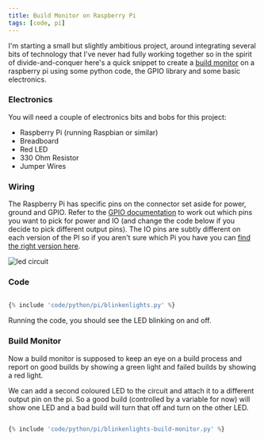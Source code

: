```yaml
---
title: Build Monitor on Raspberry Pi
tags: [code, pi]
---
```


I'm starting a small but slightly ambitious project, around integrating several bits of
technology that I've never had fully working together so in the spirit of divide-and-conquer
here's a quick snippet to create a <a href="https://en.wikipedia.org/wiki/Daily_build">build monitor</a>
on a raspberry pi using some python code, the GPIO library and some basic electronics.

### Electronics

You will need a couple of electronics bits and bobs for this project:

- Raspberry Pi (running Raspbian or similar)
- Breadboard
- Red LED
- 330 Ohm Resistor
- Jumper Wires

### Wiring

The Raspberry Pi has specific pins on the connector set aside for power, ground and GPIO. Refer to the
<a href="https://www.raspberrypi.org/documentation/usage/gpio/">GPIO documentation</a> to work out which
pins you want to pick for power and IO (and change the code below if you decide to
pick different output pins). The IO pins are subtly different on each version of the PI so if you aren't
sure which Pi you have you can <a href="https://www.modmypi.com/blog/raspberry-pi-comparison-table">find the
right version here</a>.

<img src="/assets/img/posts/pi-build-monitor/pi-led-test.png" alt="led circuit" />

### Code

```python

{% include 'code/python/pi/blinkenlights.py' %}

```

Running the code, you should see the LED blinking on and off.

### Build Monitor

Now a build monitor is supposed to keep an eye on a build process and report on good builds
by showing a green light and failed builds by showing a red light.

We can add a second coloured LED to the circuit and attach it to a different output pin on the pi. So a
good build (controlled by a variable for now) will show one LED and a bad build will turn that off and
turn on the other LED.

```python

{% include 'code/python/pi/blinkenlights-build-monitor.py' %}

```
